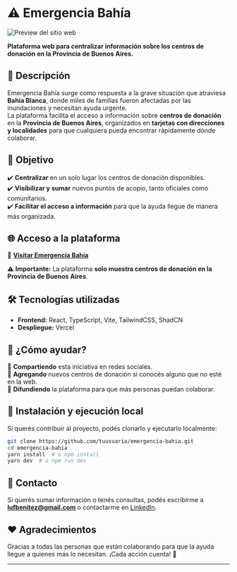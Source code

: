 # ⚠️ Emergencia Bahía

![Preview del sitio web](https://i.imgur.com/kJJO4Y8.png)

**Plataforma web para centralizar información sobre los centros de donación en la Provincia de Buenos Aires.**

## 📌 Descripción

Emergencia Bahía surge como respuesta a la grave situación que atraviesa **Bahía Blanca**, donde miles de familias fueron afectadas por las inundaciones y necesitan ayuda urgente.  
La plataforma facilita el acceso a información sobre **centros de donación** en la **Provincia de Buenos Aires**, organizados en **tarjetas con direcciones y localidades** para que cualquiera pueda encontrar rápidamente dónde colaborar.

## 🎯 Objetivo

✔️ **Centralizar** en un solo lugar los centros de donación disponibles.  
✔️ **Visibilizar y sumar** nuevos puntos de acopio, tanto oficiales como comunitarios.  
✔️ **Facilitar el acceso a información** para que la ayuda llegue de manera más organizada.  

## 🌐 Acceso a la plataforma

🔗 **[Visitar Emergencia Bahía](https://emergenciabahia.xyz)**  

⚠️ **Importante:** La plataforma **solo muestra centros de donación en la Provincia de Buenos Aires**.

## 🛠️ Tecnologías utilizadas

- **Frontend:** React, TypeScript, Vite, TailwindCSS, ShadCN  
- **Despliegue:** Vercel  

## 🤝 ¿Cómo ayudar?

📢 **Compartiendo** esta iniciativa en redes sociales.  
📍 **Agregando** nuevos centros de donación si conocés alguno que no esté en la web.  
🔄 **Difundiendo** la plataforma para que más personas puedan colaborar.  

## 🚀 Instalación y ejecución local

Si querés contribuir al proyecto, podés clonarlo y ejecutarlo localmente:

```bash
git clone https://github.com/tuusuario/emergencia-bahia.git
cd emergencia-bahia
yarn install  # o npm install
yarn dev  # o npm run dev
```

## 📩 Contacto

Si querés sumar información o tenés consultas, podés escribirme a **[lufbenitez@gmail.com](mailto:lufbenitez@gmail.com)** o contactarme en [LinkedIn](https://www.linkedin.com/in/frontbeard/).

## ❤️ Agradecimientos

Gracias a todas las personas que están colaborando para que la ayuda llegue a quienes más lo necesitan. ¡Cada acción cuenta! 🙌  

---
